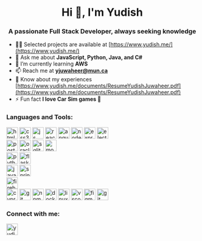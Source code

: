 <h1 align="center">Hi 👋, I'm Yudish</h1>
<h3 align="center">A passionate Full Stack Developer, always seeking knowledge</h3>

- 👨‍💻 Selected projects are available at [https://www.yudish.me/](https://www.yudish.me/)
- 💬 Ask me about **JavaScript, Python, Java, and C#**
- 🌱 I’m currently learning **AWS**
- 📫 Reach me at **yjuwaheer@mun.ca**
- 📄 Know about my experiences [https://www.yudish.me/documents/ResumeYudishJuwaheer.pdf](https://www.yudish.me/documents/ResumeYudishJuwaheer.pdf)
- ⚡ Fun fact **I love Car Sim games 🚗**

<h3 align="left">Languages and Tools:</h3>
<p align="left"> 
  <img src="https://cdn.jsdelivr.net/gh/devicons/devicon/icons/html5/html5-original.svg" alt="html5" width="30" height="30"/>
  <img src="https://cdn.jsdelivr.net/gh/devicons/devicon/icons/css3/css3-original.svg" alt="css3" width="30" height="30"/>
  <img src="https://cdn.jsdelivr.net/gh/devicons/devicon/icons/javascript/javascript-original.svg" alt="js" width="30" height="30"/>
  <img src="https://cdn.jsdelivr.net/gh/devicons/devicon/icons/react/react-original.svg" alt="react" width="30" height="30"/>
  <img src="https://cdn.jsdelivr.net/gh/devicons/devicon/icons/angularjs/angularjs-plain.svg" alt="angular" width="30" height="30"/>
  <img src="https://cdn.jsdelivr.net/gh/devicons/devicon/icons/nodejs/nodejs-original.svg" alt="nodejs" width="30" height="30"/>
  <img src="https://cdn.jsdelivr.net/gh/devicons/devicon/icons/express/express-original.svg" alt="express" width="30" height="30"/>
  <img src="https://cdn.jsdelivr.net/gh/devicons/devicon/icons/electron/electron-original.svg" alt="electron" width="30" height="30"/>
  <br>
  <img src="https://cdn.jsdelivr.net/gh/devicons/devicon/icons/postgresql/postgresql-original.svg" alt="postgresql" width="30" height="30"/>
  <img src="https://cdn.jsdelivr.net/gh/devicons/devicon/icons/oracle/oracle-original.svg" alt="oracle" width="30" height="30"/>
  <img src="https://cdn.jsdelivr.net/gh/devicons/devicon/icons/sqlite/sqlite-original.svg" alt="sqlite" width="30" height="30"/>
  <img src="https://cdn.jsdelivr.net/gh/devicons/devicon/icons/mongodb/mongodb-plain-wordmark.svg" alt="mongodb" width="30" height="30"/>
  <br>
  <img src="https://cdn.jsdelivr.net/gh/devicons/devicon/icons/python/python-original.svg" alt="python" width="30" height="30"/>
  <img src="https://cdn.jsdelivr.net/gh/devicons/devicon/icons/flask/flask-original.svg" alt="flask" width="30" height="30"/>
  <br>
  <img src="https://cdn.jsdelivr.net/gh/devicons/devicon/icons/java/java-original.svg" alt="java" width="30" height="30"/>
  <img src="https://cdn.jsdelivr.net/gh/devicons/devicon/icons/spring/spring-original.svg" alt="spring" width="30" height="30"/>
  <br>
  <img src="https://cdn.jsdelivr.net/gh/devicons/devicon/icons/firebase/firebase-plain.svg" alt="firebase" width="30" height="30"/>
  <br>
  <img src="https://avatars.githubusercontent.com/u/8908513?s=200&v=4" alt="cypress" width="30" height="30"/>
  <img src="https://cdn.jsdelivr.net/gh/devicons/devicon/icons/git/git-original.svg" alt="git" width="30" height="30"/>
  <img src="https://cdn.jsdelivr.net/gh/devicons/devicon/icons/npm/npm-original-wordmark.svg" alt="npm" width="30" height="30"/>
  <img src="https://cdn.jsdelivr.net/gh/devicons/devicon/icons/docker/docker-original.svg" alt="docker" width="30" height="30"/>
  <img src="https://cdn.jsdelivr.net/gh/devicons/devicon/icons/linux/linux-original.svg" alt="linux" width="30" height="30"/>
  <img src="https://cdn.jsdelivr.net/gh/devicons/devicon/icons/vscode/vscode-original.svg" alt="vscode" width="30" height="30"/>
  <img src="https://cdn.jsdelivr.net/gh/devicons/devicon/icons/figma/figma-original.svg" alt="figma" width="30" height="30"/>
  <img src="https://cdn.jsdelivr.net/gh/devicons/devicon/icons/jira/jira-original.svg" alt="git" width="30" height="30"/>
</p>

<h3 align="left">Connect with me:</h3>
<p align="left">
<a href="https://linkedin.com/in/yudishjuwaheer" target="blank"><img align="center" src="https://cdn.jsdelivr.net/gh/devicons/devicon/icons/linkedin/linkedin-original.svg" alt="yudishjuwaheer" height="30" width="30" /></a>
</p>
